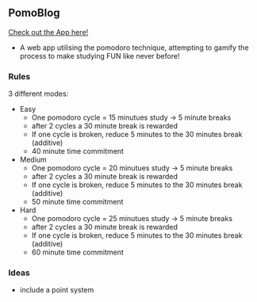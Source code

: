 ## PomoBlog
[Check out the App here!](https://dezzy001.github.io/pomo/pomoApp.html)

* A web app utilising the pomodoro technique, attempting to gamify the process to make studying FUN like never before!
### Rules
3 different modes:
* Easy
  * One pomodoro cycle = 15 minutues study -> 5 minute breaks
  * after 2 cycles a 30 minute break is rewarded
  * If one cycle is broken, reduce 5 minutes to the 30 minutes break (additive)
  * 40 minute time commitment
* Medium
  * One pomodoro cycle = 20 minutues study -> 5 minute breaks
  * after 2 cycles a 30 minute break is rewarded
  * If one cycle is broken, reduce 5 minutes to the 30 minutes break (additive)
  * 50 minute time commitment
* Hard
  * One pomodoro cycle = 25 minutues study -> 5 minute breaks
  * after 2 cycles a 30 minute break is rewarded
  * If one cycle is broken, reduce 5 minutes to the 30 minutes break (additive)
  * 60 minute time commitment
### Ideas
  * include a point system
